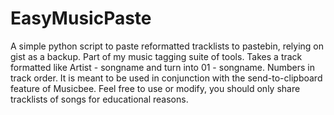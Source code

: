 # EasyMusicPaste
A simple python script to paste reformatted tracklists to pastebin, relying on gist as a backup. Part of my music tagging suite of tools.
Takes a track formatted like Artist - songname and turn into 01 - songname. Numbers in track order. It is meant to be used in conjunction with the send-to-clipboard feature of Musicbee.
Feel free to use or modify, you should only share tracklists of songs for educational reasons.
